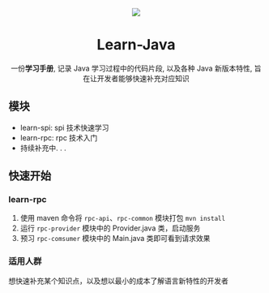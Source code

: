 <p style="text-align:center"><img src="https://xp-note-oss.oss-cn-chengdu.aliyuncs.com/github/logo.png"></p>

<h1 style="text-align:center">Learn-Java</h1>
<p style="text-align:center">一份<b>学习手册</b>, 记录 Java 学习过程中的代码片段, 以及各种 Java 新版本特性, 旨在让开发者能够快速补充对应知识

## 模块
- learn-spi: spi 技术快速学习
- learn-rpc: rpc 技术入门
- 持续补充中. . .

## 快速开始
### learn-rpc
1. 使用 maven 命令将 `rpc-api`、`rpc-common` 模块打包 ```mvn install```
2. 运行 `rpc-provider` 模块中的 Provider.java 类，启动服务
3. 预习 `rpc-comsumer` 模块中的 Main.java 类即可看到请求效果

### 适用人群
想快速补充某个知识点，以及想以最小的成本了解语言新特性的开发者
